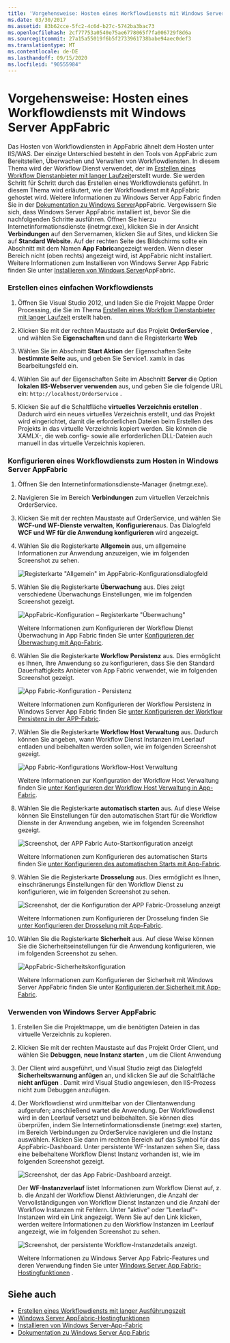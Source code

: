 ```yaml
---
title: 'Vorgehensweise: Hosten eines Workflowdiensts mit Windows Server AppFabric'
ms.date: 03/30/2017
ms.assetid: 83b62cce-5fc2-4c6d-b27c-5742ba3bac73
ms.openlocfilehash: 2cf77753a0540e75ae6778065f7fa006729f8d6a
ms.sourcegitcommit: 27a15a55019f6b5f2733961738babe94aec0def3
ms.translationtype: MT
ms.contentlocale: de-DE
ms.lasthandoff: 09/15/2020
ms.locfileid: "90555984"
---
```

# <a name="how-to-host-a-workflow-service-with-windows-server-app-fabric"></a>Vorgehensweise: Hosten eines Workflowdiensts mit Windows Server AppFabric

Das Hosten von Workflowdiensten in AppFabric ähnelt dem Hosten unter IIS/WAS. Der einzige Unterschied besteht in den Tools von AppFabric zum Bereitstellen, Überwachen und Verwalten von Workflowdiensten. In diesem Thema wird der Workflow Dienst verwendet, der im [Erstellen eines Workflow Dienstanbieter mit langer Laufzeit](creating-a-long-running-workflow-service.md)erstellt wurde. Sie werden Schritt für Schritt durch das Erstellen eines Workflowdiensts geführt. In diesem Thema wird erläutert, wie der Workflowdienst mit AppFabric gehostet wird. Weitere Informationen zu Windows Server App Fabric finden Sie in der [Dokumentation zu Windows Server](/previous-versions/appfabric/ff384253(v=azure.10))AppFabric. Vergewissern Sie sich, dass Windows Server AppFabric installiert ist, bevor Sie die nachfolgenden Schritte ausführen.  Öffnen Sie hierzu Internetinformationsdienste (inetmgr.exe), klicken Sie in der Ansicht **Verbindungen** auf den Servernamen, klicken Sie auf Sites, und klicken Sie auf **Standard Website**. Auf der rechten Seite des Bildschirms sollte ein Abschnitt mit dem Namen **App Fabric**angezeigt werden. Wenn dieser Bereich nicht (oben rechts) angezeigt wird, ist AppFabric nicht installiert. Weitere Informationen zum Installieren von Windows Server App Fabric finden Sie unter [Installieren von Windows Server](/previous-versions/appfabric/ee790960(v=azure.10))AppFabric.  
  
### <a name="creating-a-simple-workflow-service"></a>Erstellen eines einfachen Workflowdiensts  
  
1. Öffnen Sie Visual Studio 2012, und laden Sie die Projekt Mappe Order Processing, die Sie im Thema [Erstellen eines Workflow Dienstanbieter mit langer Laufzeit](creating-a-long-running-workflow-service.md) erstellt haben.  
  
2. Klicken Sie mit der rechten Maustaste auf das Projekt **OrderService** , und wählen Sie **Eigenschaften** und dann die Registerkarte **Web**  
  
3. Wählen Sie im Abschnitt **Start Aktion** der Eigenschaften Seite **bestimmte Seite** aus, und geben Sie Service1. xamlx in das Bearbeitungsfeld ein.  
  
4. Wählen Sie auf der Eigenschaften Seite im Abschnitt **Server** die Option **lokalen IIS-Webserver verwenden** aus, und geben Sie die folgende URL ein: `http://localhost/OrderService` .  
  
5. Klicken Sie auf die Schaltfläche **virtuelles Verzeichnis erstellen** . Dadurch wird ein neues virtuelles Verzeichnis erstellt, und das Projekt wird eingerichtet, damit die erforderlichen Dateien beim Erstellen des Projekts in das virtuelle Verzeichnis kopiert werden.  Sie können die XAMLX-, die web.config- sowie alle erforderlichen DLL-Dateien auch manuell in das virtuelle Verzeichnis kopieren.  
  
### <a name="configuring-a-workflow-service-hosted-in-windows-server-app-fabric"></a>Konfigurieren eines Workflowdiensts zum Hosten in Windows Server AppFabric  
  
1. Öffnen Sie den Internetinformationsdienste-Manager (inetmgr.exe).  
  
2. Navigieren Sie im Bereich **Verbindungen** zum virtuellen Verzeichnis OrderService.  
  
3. Klicken Sie mit der rechten Maustaste auf OrderService, und wählen Sie **WCF-und WF-Dienste verwalten**, **Konfigurieren**aus. Das Dialogfeld **WCF und WF für die Anwendung konfigurieren** wird angezeigt.  
  
4. Wählen Sie die Registerkarte **Allgemein** aus, um allgemeine Informationen zur Anwendung anzuzeigen, wie im folgenden Screenshot zu sehen.  
  
     ![Registerkarte "Allgemein" im AppFabric-Konfigurationsdialogfeld](media/appfabricconfiguration-general.gif "Appfabricconfiguration-allgemein")  
  
5. Wählen Sie die Registerkarte **Überwachung** aus. Dies zeigt verschiedene Überwachungs Einstellungen, wie im folgenden Screenshot gezeigt.  
  
     ![AppFabric-Konfiguration – Registerkarte "Überwachung"](media/appfabricconfiguration-monitoring.gif "Appfabricconfiguration-Überwachung")  
  
     Weitere Informationen zum Konfigurieren der Workflow Dienst Überwachung in App Fabric finden Sie unter [Konfigurieren der Überwachung mit App-Fabric](/previous-versions/appfabric/ee677384(v=azure.10)).  
  
6. Wählen Sie die Registerkarte **Workflow Persistenz** aus. Dies ermöglicht es Ihnen, Ihre Anwendung so zu konfigurieren, dass Sie den Standard Dauerhaftigkeits Anbieter von App Fabric verwendet, wie im folgenden Screenshot gezeigt.  
  
     ![App Fabric-Konfiguration &#45; Persistenz](media/appfabricconfiguration-persistence.gif "Appfabricconfiguration-Persistenz")  
  
     Weitere Informationen zum Konfigurieren der Workflow Persistenz in Windows Server App Fabric finden Sie [unter Konfigurieren der Workflow Persistenz in der APP-Fabric](/previous-versions/appfabric/ee677353(v=azure.10)).  
  
7. Wählen Sie die Registerkarte **Workflow Host Verwaltung** aus. Dadurch können Sie angeben, wann Workflow Dienst Instanzen im Leerlauf entladen und beibehalten werden sollen, wie im folgenden Screenshot gezeigt.  
  
     ![App Fabric-Konfigurations Workflow-Host Verwaltung](media/appfabricconfiguration-management.gif "Appfabricconfiguration-Verwaltung")  
  
     Weitere Informationen zur Konfiguration der Workflow Host Verwaltung finden Sie [unter Konfigurieren der Workflow Host Verwaltung in App-Fabric](/previous-versions/appfabric/ff383424(v=azure.10)).  
  
8. Wählen Sie die Registerkarte **automatisch starten** aus. Auf diese Weise können Sie Einstellungen für den automatischen Start für die Workflow Dienste in der Anwendung angeben, wie im folgenden Screenshot gezeigt.  
  
     ![Screenshot, der APP Fabric Auto&#45;Startkonfiguration anzeigt](./media/how-to-host-a-workflow-service-with-windows-server-app-fabric/app-fabric-auto-start-configuration.gif)  
  
     Weitere Informationen zum Konfigurieren des automatischen Starts finden Sie [unter Konfigurieren des automatischen Starts mit App-Fabric](/previous-versions/appfabric/ee677261(v=azure.10)).  
  
9. Wählen Sie die Registerkarte **Drosselung** aus. Dies ermöglicht es Ihnen, einschränerungs Einstellungen für den Workflow Dienst zu konfigurieren, wie im folgenden Screenshot zu sehen.  
  
     ![Screenshot, der die Konfiguration der APP Fabric-Drosselung anzeigt](./media/how-to-host-a-workflow-service-with-windows-server-app-fabric/app-fabric-throttling-configuration.gif)  
  
     Weitere Informationen zum Konfigurieren der Drosselung finden Sie [unter Konfigurieren der Drosselung mit App-Fabric](/previous-versions/appfabric/ee677261(v=azure.10)).  
  
10. Wählen Sie die Registerkarte **Sicherheit** aus. Auf diese Weise können Sie die Sicherheitseinstellungen für die Anwendung konfigurieren, wie im folgenden Screenshot zu sehen.  
  
     ![AppFabric-Sicherheitskonfiguration](media/appfabricconfiguration-security.gif "Appfabricconfiguration-Sicherheit")  
  
     Weitere Informationen zum Konfigurieren der Sicherheit mit Windows Server AppFabric finden Sie unter [Konfigurieren der Sicherheit mit App-Fabric](/previous-versions/appfabric/ee677278(v=azure.10)).  
  
### <a name="using-windows-server-app-fabric"></a>Verwenden von Windows Server AppFabric  
  
1. Erstellen Sie die Projektmappe, um die benötigten Dateien in das virtuelle Verzeichnis zu kopieren.  
  
2. Klicken Sie mit der rechten Maustaste auf das Projekt Order Client, und wählen Sie **Debuggen**, **neue Instanz starten** , um die Client Anwendung  
  
3. Der Client wird ausgeführt, und Visual Studio zeigt das Dialogfeld **Sicherheitswarnung anfügen** an, und klicken Sie auf die Schaltfläche **nicht anfügen** . Damit wird Visual Studio angewiesen, den IIS-Prozess nicht zum Debuggen anzufügen.  
  
4. Der Workflowdienst wird unmittelbar von der Clientanwendung aufgerufen; anschließend wartet die Anwendung. Der Workflowdienst wird in den Leerlauf versetzt und beibehalten. Sie können dies überprüfen, indem Sie Internetinformationsdienste (inetmgr.exe) starten, im Bereich Verbindungen zu OrderService navigieren und die Instanz auswählen. Klicken Sie dann im rechten Bereich auf das Symbol für das AppFabric-Dashboard. Unter persistente WF-Instanzen sehen Sie, dass eine beibehaltene Workflow Dienst Instanz vorhanden ist, wie im folgenden Screenshot gezeigt.  
  
     ![Screenshot, der das App Fabric-Dashboard anzeigt.](./media/how-to-host-a-workflow-service-with-windows-server-app-fabric/app-fabric-dashboard.gif)  
  
     Der **WF-Instanzverlauf** listet Informationen zum Workflow Dienst auf, z. b. die Anzahl der Workflow Dienst Aktivierungen, die Anzahl der Vervollständigungen von Workflow Dienst Instanzen und die Anzahl der Workflow Instanzen mit Fehlern. Unter "aktive" oder "Leerlauf"-Instanzen wird ein Link angezeigt. Wenn Sie auf den Link klicken, werden weitere Informationen zu den Workflow Instanzen im Leerlauf angezeigt, wie im folgenden Screenshot zu sehen.  
  
     ![Screenshot, der persistente Workflow-Instanzdetails anzeigt.](./media/how-to-host-a-workflow-service-with-windows-server-app-fabric/persisted-workflow-instance-detail.gif)  
  
     Weitere Informationen zu Windows Server App Fabric-Features und deren Verwendung finden Sie unter [Windows Server App Fabric-Hostingfunktionen](/previous-versions/appfabric/ee677189(v=azure.10)) .  
  
## <a name="see-also"></a>Siehe auch

- [Erstellen eines Workflowdiensts mit langer Ausführungszeit](creating-a-long-running-workflow-service.md)
- [Windows Server AppFabric-Hostingfunktionen](/previous-versions/appfabric/ee677189(v=azure.10))
- [Installieren von Windows Server-App-Fabric](/previous-versions/appfabric/ee790960(v=azure.10))
- [Dokumentation zu Windows Server App Fabric](/previous-versions/appfabric/ff384253(v=azure.10))
